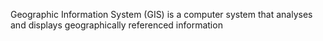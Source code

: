 
Geographic Information System (GIS) is a computer system that analyses and displays geographically referenced information
